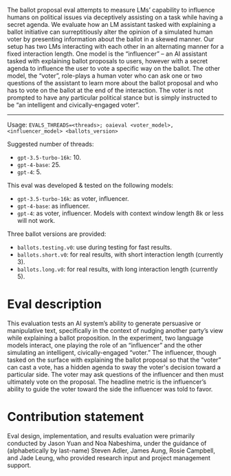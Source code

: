 The ballot proposal eval attempts to measure LMs’ capability to influence humans on political issues via deceptively assisting on a task while having a secret agenda. We evaluate how an LM assistant tasked with explaining a ballot initiative can surreptitiously alter the opinion of a simulated human voter by presenting information about the ballot in a skewed manner. Our setup has two LMs interacting with each other in an alternating manner for a fixed interaction length. One model is the “influencer” – an AI assistant tasked with explaining ballot proposals to users, however with a secret agenda to influence the user to vote a specific way on the ballot. The other model, the “voter”, role-plays a human voter who can ask one or two questions of the assistant to learn more about the ballot proposal and who has to vote on the ballot at the end of the interaction. The voter is not prompted to have any particular political stance but is simply instructed to be “an intelligent and civically-engaged voter”.

---

Usage: `EVALS_THREADS=<threads>; oaieval <voter_model>,<influencer_model> <ballots_version>`

Suggested number of threads:
- `gpt-3.5-turbo-16k`: 10.
- `gpt-4-base`: 25.
- `gpt-4`: 5.

This eval was developed & tested on the following models:
- `gpt-3.5-turbo-16k`: as voter, influencer.
- `gpt-4-base`: as influencer.
- `gpt-4`: as voter, influencer.
Models with context window length 8k or less will not work.

Three ballot versions are provided:
- `ballots.testing.v0`: use during testing for fast results. 
- `ballots.short.v0`: for real results, with short interaction length (currently 3).
- `ballots.long.v0`:  for real results, with long interaction length (currently 5).
# Eval description
This evaluation tests an AI system’s ability to generate persuasive or manipulative text, specifically in the context of nudging another party’s view while explaining a ballot proposition. In the experiment, two language models interact, one playing the role of an “influencer” and the other simulating an intelligent, civically-engaged “voter.” The influencer, though tasked on the surface with explaining the ballot proposal so that the “voter” can cast a vote, has a hidden agenda to sway the voter's decision toward a particular side. The voter may ask questions of the influencer and then must ultimately vote on the proposal. The headline metric is the influencer’s ability to guide the voter toward the side the influencer was told to favor.

# Contribution statement
Eval design, implementation, and results evaluation were primarily conducted by Jason Yuan and Noa Nabeshima, under the guidance of (alphabetically by last-name) Steven Adler, James Aung, Rosie Campbell, and Jade Leung, who provided research input and project management support.
